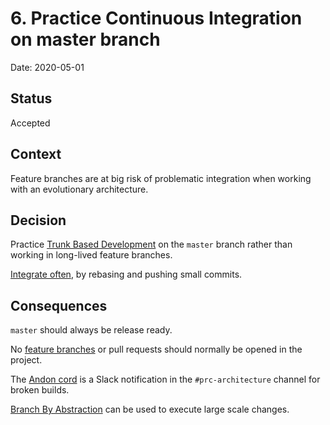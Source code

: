 # 6. Practice Continuous Integration on master branch

Date: 2020-05-01

## Status

Accepted

## Context

Feature branches are at big risk of problematic integration when working with an evolutionary architecture.

## Decision

Practice [Trunk Based Development] on the `master` branch rather than working in long-lived feature branches.

[Integrate often], by rebasing and pushing small commits.

## Consequences

`master` should always be release ready.

No [feature branches][FeatureBranch] or pull requests should normally be opened in the project.

The [Andon cord] is a Slack notification in the `#prc-architecture` channel for broken builds.

[Branch By Abstraction][BranchByAbstraction] can be used to execute large scale changes.

[Andon cord]: https://en.wikipedia.org/wiki/Andon_(manufacturing)
[BranchByAbstraction]: https://www.martinfowler.com/bliki/BranchByAbstraction.html
[FeatureBranch]: https://www.martinfowler.com/bliki/FeatureBranch.html
[Integrate often]: http://www.extremeprogramming.org/rules/integrateoften.html
[Trunk Based Development]: https://trunkbaseddevelopment.com/5-min-overview/
